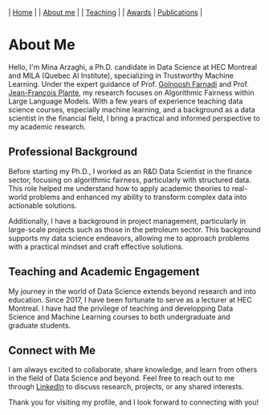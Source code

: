 | [Home](index.md) | | [About me](aboutme.md) | | [Teaching](teaching.md) | | [Awards](awards.md) | [Publications](Papers.md) | 


# About Me
Hello, I'm Mina Arzaghi, a Ph.D. candidate in Data Science at HEC Montreal and MILA (Quebec AI Institute), specializing in Trustworthy Machine Learning. Under the expert guidance of Prof. [Golnoosh Farnadi](https://gfarnadi.github.io/) and Prof. [Jean-François Plante](https://www.hec.ca/en/profs/jfplante.html), my research focuses on Algorithmic Fairness within Large Language Models. With a few years of experience teaching data science courses, especially machine learning, and a background as a data scientist in the financial field, I bring a practical and informed perspective to my academic research.



<!-- ## Ph.D. Research-->

## Professional Background

Before starting my Ph.D., I worked as an R&D Data Scientist in the finance sector, focusing on algorithmic fairness, particularly with structured data. This role helped me understand how to apply academic theories to real-world problems and enhanced my ability to transform complex data into actionable solutions.

Additionally, I have a background in project management, particularly in large-scale projects such as those in the petroleum sector. This background supports my data science endeavors, allowing me to approach problems with a practical mindset and craft effective solutions.

## Teaching and Academic Engagement

My journey in the world of Data Science extends beyond research and into education. Since 2017, I have been fortunate to serve as a lecturer at HEC Montreal. I have had the privilege of teaching and developping Data Science and Machine Learning courses to both undergraduate and graduate students.

## Connect with Me

I am always excited to collaborate, share knowledge, and learn from others in the field of Data Science and beyond. Feel free to reach out to me through [LinkedIn](https://www.linkedin.com/in/your-profile) to discuss research, projects, or any shared interests.

Thank you for visiting my profile, and I look forward to connecting with you!

